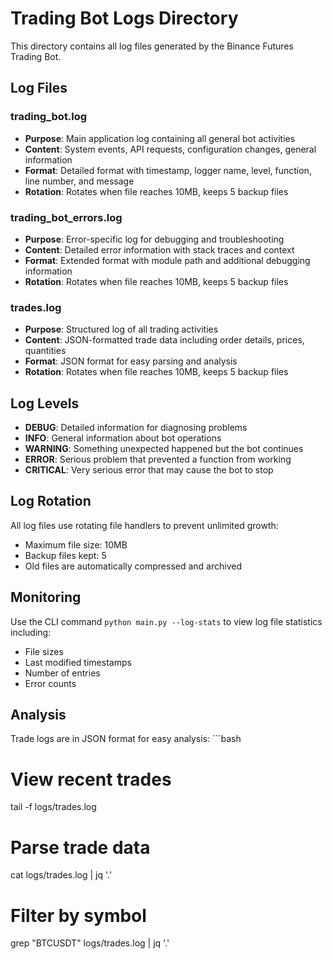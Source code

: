 # Trading Bot Logs Directory

This directory contains all log files generated by the Binance Futures Trading Bot.

## Log Files

### trading_bot.log
- **Purpose**: Main application log containing all general bot activities
- **Content**: System events, API requests, configuration changes, general information
- **Format**: Detailed format with timestamp, logger name, level, function, line number, and message
- **Rotation**: Rotates when file reaches 10MB, keeps 5 backup files

### trading_bot_errors.log  
- **Purpose**: Error-specific log for debugging and troubleshooting
- **Content**: Detailed error information with stack traces and context
- **Format**: Extended format with module path and additional debugging information
- **Rotation**: Rotates when file reaches 10MB, keeps 5 backup files

### trades.log
- **Purpose**: Structured log of all trading activities
- **Content**: JSON-formatted trade data including order details, prices, quantities
- **Format**: JSON format for easy parsing and analysis
- **Rotation**: Rotates when file reaches 10MB, keeps 5 backup files

## Log Levels

- **DEBUG**: Detailed information for diagnosing problems
- **INFO**: General information about bot operations
- **WARNING**: Something unexpected happened but the bot continues
- **ERROR**: Serious problem that prevented a function from working
- **CRITICAL**: Very serious error that may cause the bot to stop

## Log Rotation

All log files use rotating file handlers to prevent unlimited growth:
- Maximum file size: 10MB
- Backup files kept: 5
- Old files are automatically compressed and archived

## Monitoring

Use the CLI command `python main.py --log-stats` to view log file statistics including:
- File sizes
- Last modified timestamps  
- Number of entries
- Error counts

## Analysis

Trade logs are in JSON format for easy analysis:
\`\`\`bash
# View recent trades
tail -f logs/trades.log

# Parse trade data
cat logs/trades.log | jq '.'

# Filter by symbol
grep "BTCUSDT" logs/trades.log | jq '.'
